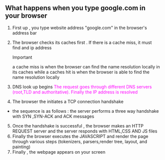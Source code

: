 ## What happens when you type google.com in your browser

1. First up , you type website address "google.com" in the browser's address bar
2. The browser checks its caches first . If there is a cache miss, it must find and ip address

   > [!IMPORTANT]
   > a cache miss is when the browser can find the name resolution locally in its caches
   > while a caches hit is when the browser is able to find the name resolution locally

3. DNS look up begins <span style='color:fuchsia'>The request goes through different DNS servers (root,TLD and authoritative). Finally the IP address is resolved</span>

4. The browser the initiates a TCP connection handshake

- the sequence is as follows : the server performs a three way handshake with SYN ,SYN-ACK and ACK messages

5. Once the handshake is successful , the browser makes an HTTP REQUEST server and the server responds with HTML,CSS AND JS files
6. Finally the browser executes the JAVASCRIPT and render the page through various steps (tokenizers, parsers,render tree, layout, and painting)
7. Finally , the webpage appears on your screen

